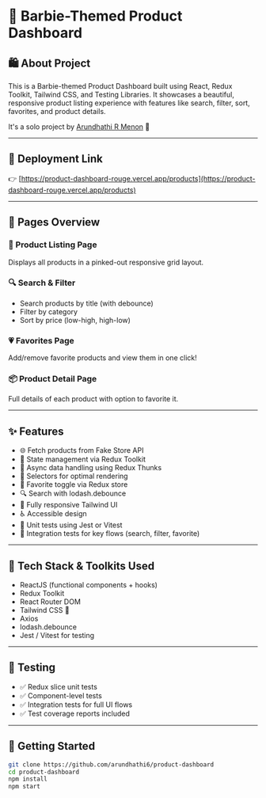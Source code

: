# 💖 Barbie-Themed Product Dashboard

## 🛍 About Project

This is a Barbie-themed Product Dashboard built using React, Redux Toolkit, Tailwind CSS, and Testing Libraries. It showcases a beautiful, responsive product listing experience with features like search, filter, sort, favorites, and product details.

It's a solo project by [Arundhathi R Menon](https://github.com/arundhathi6) 🌸

---

## 🔗 Deployment Link

👉 [https://product-dashboard-rouge.vercel.app/products](https://product-dashboard-rouge.vercel.app/products)

---

## 💅 Pages Overview

### 🛒 Product Listing Page
Displays all products in a pinked-out responsive grid layout.

### 🔍 Search & Filter
- Search products by title (with debounce)
- Filter by category
- Sort by price (low-high, high-low)

### 💗 Favorites Page
Add/remove favorite products and view them in one click!

### 📦 Product Detail Page
Full details of each product with option to favorite it.

---

## ✨ Features

- 🌐 Fetch products from Fake Store API
- 💾 State management via Redux Toolkit
- 🔁 Async data handling using Redux Thunks
- 🧠 Selectors for optimal rendering
- 💖 Favorite toggle via Redux store
- 🔍 Search with lodash.debounce
- 📱 Fully responsive Tailwind UI
- ♿ Accessible design
- 🧪 Unit tests using Jest or Vitest
- 🧪 Integration tests for key flows (search, filter, favorite)

---

## 🎀 Tech Stack & Toolkits Used

- ReactJS (functional components + hooks)
- Redux Toolkit
- React Router DOM
- Tailwind CSS 💅
- Axios
- lodash.debounce
- Jest / Vitest for testing

---

## 🧪 Testing

- ✅ Redux slice unit tests
- ✅ Component-level tests
- ✅ Integration tests for full UI flows
- ✅ Test coverage reports included

---

## 🚀 Getting Started

```bash
git clone https://github.com/arundhathi6/product-dashboard
cd product-dashboard
npm install
npm start
